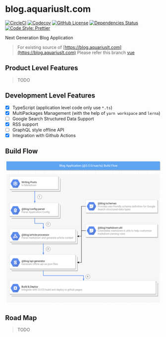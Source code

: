 # blog.aquariuslt.com

[![CircleCI](https://circleci.com/gh/aquariuslt/blog/tree/universal-ts.svg?style=svg)](https://circleci.com/gh/aquariuslt/blog/tree/vue%40ts)
[![Codecov](https://codecov.io/gh/aquariuslt/blog/branch/universal-ts/graph/badge.svg)](https://codecov.io/gh/aquariuslt/blog)
[![GitHub License](https://img.shields.io/github/license/aquariuslt/blog.svg)](https://github.com/aquariuslt/blog/blob/universal-ts/LICENSE)
[![Dependencies Status](https://david-dm.org/aquariuslt/blog/status.svg)](https://david-dm.org/aquariuslt/blog)
[![Code Style: Prettier](https://img.shields.io/badge/code_style-prettier-ff69b4.svg)](https://github.com/prettier/prettier)


Next Generation Blog Application

> For existing source of [https://blog.aquariuslt.com](https://blog.aquariuslt.com)
> Please refer this branch [vue](https://github.com/aquariuslt/blog/tree/vue)


## Product Level Features

> TODO


## Development Level Features

- [x] TypeScript (application level code only use `*.ts`)
- [x] MultiPackages Management (with the help of `yarn workspace` and `lerna`)
- [ ] Google Search Structured Data Support 
- [x] RSS support
- [ ] GraphQL style offline API
- [x] Integration with Github Actions

## Build Flow

![Build Flow](./docs/imgs/build-flow.png)


## Road Map

> TODO
